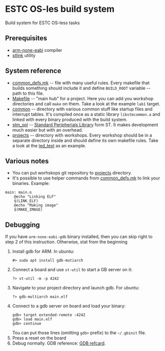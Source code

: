 # ESTC OS-les build system

Build system for ESTC OS-less tasks

## Prerequisites
* [arm-none-eabi](https://developer.arm.com/open-source/gnu-toolchain/gnu-rm/downloads) compiler
* [stlink](https://github.com/texane/stlink) utility

## System reference
* [common_defs.mk](common_defs.mk) -- file with many useful rules. Every makefile that builds something should include it and define `BUILD_ROOT` variable -- path to this file.
* [Makefile](Makefile) -- "main hub" for a project. Here you can add you workshop directories and call `make` on them. Take a look at the example `lab1` target.
* [common](common) -- directory with various common stuff like startup files and interrupt tables. It's compiled once as a static library `libstmcommon.a` and linked with every binary produced with the build system.
* [stm_spl](stm_spl) -- [Standard Peripherials Library](https://www.st.com/en/embedded-software/stsw-stm32065.html) form ST. It makes development much easier but with an overhead.
* [projects](projects) -- directory with workshops. Every workshop should be in a separate directory inside and should define its own makefile rules. Take a look at the [led_test](projects/led_test) as an example.

## Various notes
* You can put worhskops git repository to [projects](projects) directory.
* It's possible to use helper commands from [common_defs.mk](common_defs.mk) to link your binaries. Example:

``` make
main: main.o
    @echo "Linking ELF"
    $(LINK_ELF)
    @echo "Making image"
    $(MAKE_IMAGE)
```

## Debugging 
If you have `arm-none-eabi-gdb` binary installed, then you can skip right to step 2 of this instruction. Otherwise, stat from the beginning
1. Install gdb for ARM. In ubuntu:
   ```
   #> sudo apt install gdb-mutiarch
   ```
2. Connect a board and use `st-util` to start a GB server on it:
   ```
   ?> st-util -m -p 4242
   ```
3. Navigate to your project directory and launch gdb. For ubuntu: 
   ``` 
   ?> gdb-multiarch main.elf
   ```
4. Connect to a gdb server on board and load your binary:
   ```
   gdb> target extended-remote :4242
   gdb> load main.elf
   gdb> continue
   ```
   Tou can put those lines (omitting `gdb>` prefix) to the `~/.gbinit` file.
5. Press a reset on the board
6. Debug normally. GDB reference: [GDB refcard](http://users.ece.utexas.edu/~adnan/gdb-refcard.pdf).
